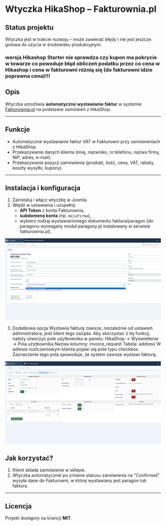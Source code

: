 # Wtyczka HikaShop – Fakturownia.pl

## Status projektu  
Wtyczka jest w trakcie rozwoju – może zawierać błędy i nie jest jeszcze gotowa do użycia w środowisku produkcyjnym.  

### wersja Hikashop Starter nie sprawdza czy kupon ma pokrycie w towarze co powoduje błąd obliczeń podatku przez co cena w Hikashop i cena w fakturowni różnią się (do fakturowni idzie poprawna cena)!!!

## Opis
Wtyczka umożliwia **automatyczne wystawianie faktur** w systemie [Fakturownia.pl](https://fakturownia.pl) na podstawie zamówień z HikaShop.  

---

## Funkcje
- Automatyczne wystawianie faktur VAT w Fakturowni przy zamówieniach z HikaShop.  
- Przekazywanie danych klienta (imię, nazwisko, nr.telefonu, nazwa firmy, NIP, adres, e-mail).  
- Przekazywanie pozycji zamówienia (produkt, ilość, cena, VAT, rabaty, koszty wysyłki, kupony).  

---

## Instalacja i konfiguracja
1. Zainstaluj i włącz wtyczkę w Joomla.  
2. Wejdź w ustawienia i uzupełnij:  
   - **API Token** z konta Fakturownia,  
   - **subdomenę konta** (np. `mojafirma`),  
   - wybierz rodzaj wystawianionego dokumentu faktura/paragon (do paragonu wymagany moduł paragony.pl instalowany w serwisie fakturownia.pl).
  
![pole użytkownika hikashop](https://github.com/pablop76/plg_fakturownia/blob/main/image-2.png?raw=true)
     
3. Dodatkowa opcja
   Wystawia fakturę zawsze, niezależnie od ustawień administratora, jeśli klient tego zażąda.
   Aby skorzystać z tej funkcji, należy utworzyć pole użytkownika w panelu:
   HikaShop → Wyświetlenie → Pola użytkownika
   Nazwa kolumny: invoice_request
   Tabela: address
   W adresie rozliczeniowym klienta pojawi się pole typu checkbox. Zaznaczenie tego pola spowoduje, że system zawsze wystawi fakturę.
   
![pole użytkownika hikashop](https://github.com/pablop76/plg_fakturownia/blob/main/image.png?raw=true)

## Jak korzystać?
1. Klient składa zamówienie w sklepie.  
2. Wtyczka automatycznie po zmianie statusu zamówienia na "Confirmed" wysyła dane do Fakturowni, w której wystawiany jest paragon lub faktura.   

---

## Licencja
Projekt dostępny na licencji **MIT**.

